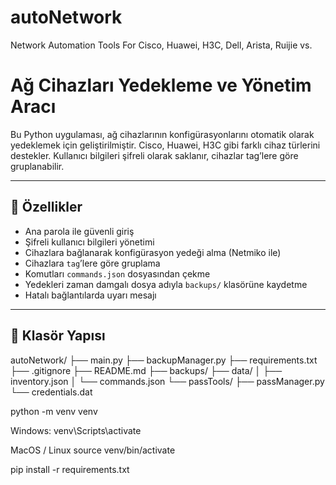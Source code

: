 # autoNetwork
Network Automation Tools For Cisco, Huawei, H3C, Dell, Arista, Ruijie vs.


# Ağ Cihazları Yedekleme ve Yönetim Aracı

Bu Python uygulaması, ağ cihazlarının konfigürasyonlarını otomatik olarak yedeklemek için geliştirilmiştir. Cisco, Huawei, H3C gibi farklı cihaz türlerini destekler. Kullanıcı bilgileri şifreli olarak saklanır, cihazlar tag’lere göre gruplanabilir.

---

## 🚀 Özellikler

- Ana parola ile güvenli giriş
- Şifreli kullanıcı bilgileri yönetimi
- Cihazlara bağlanarak konfigürasyon yedeği alma (Netmiko ile)
- Cihazlara `tag`’lere göre gruplama
- Komutları `commands.json` dosyasından çekme
- Yedekleri zaman damgalı dosya adıyla `backups/` klasörüne kaydetme
- Hatalı bağlantılarda uyarı mesajı

---

## 📁 Klasör Yapısı

autoNetwork/
├── main.py
├── backupManager.py
├── requirements.txt
├── .gitignore
├── README.md
├── backups/
├── data/
│ ├── inventory.json
│ └── commands.json
└── passTools/
├── passManager.py
└── credentials.dat


python -m venv venv

Windows:
venv\Scripts\activate

MacOS / Linux
source venv/bin/activate

pip install -r requirements.txt
